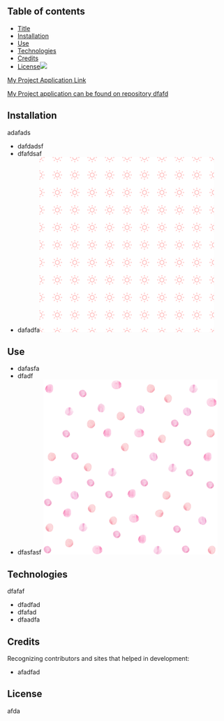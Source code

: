
## Table of contents
* [Title](#Title)
* [Installation](#Installation)
* [Use](#Use)
* [Technologies](#Technologies)
* [Credits](#Credits)
* [License](#License)![](dfafa)

[My Project Application Link](a)

[My Project application can be found on repository dfafd](dafaf)
## Installation
adafads

* dafdadsf
* dfafdsaf
* dafadfa![](../images/ph2.png)


## Use


* dafasfa
* dfadf
* dfasfasf
![](../images/ph3.png)


## Technologies
dfafaf

* dfadfad
* dfafad
* dfaadfa
## Credits
Recognizing contributors and sites that helped in development:

* afadfad
## License
afda